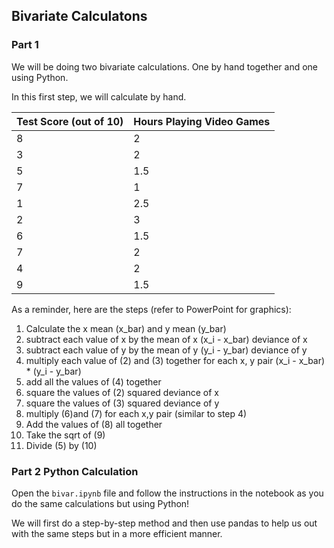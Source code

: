 ## Bivariate Calculatons


### Part 1

We will be doing two bivariate calculations. One by hand together and one using Python.

In this first step, we will calculate by hand.

| Test Score (out of 10) | Hours Playing Video Games |
|------------------------|---------------------------|
| 8                      |2                          |
| 3                      |2                          |
| 5                      |1.5                        |     
| 7                      |1                          |
| 1                      |2.5                        |
| 2                      |3                          |
| 6                      |1.5                        |
| 7                      |2                          |
| 4                      |2                          |
| 9                      |1.5                        |


As a reminder, here are the steps (refer to PowerPoint for graphics):

1. Calculate the x mean (x_bar) and y mean (y_bar)
2. subtract each value of x by the mean of x (x_i - x_bar) deviance of x
3. subtract each value of y by the mean of y (y_i - y_bar) deviance of y
4. multiply each value of (2) and (3) together for each x, y pair (x_i - x_bar) * (y_i - y_bar)
5. add all the values of (4) together
6. square the values of (2) squared deviance of x
7. square the values of (3) squared deviance of y
8. multiply (6)and (7) for each x,y pair (similar to step 4)
9. Add the values of (8) all together
10. Take the sqrt of (9)
11. Divide (5) by (10)

### Part 2 Python Calculation

Open the `bivar.ipynb` file and follow the instructions in the notebook as you do the same calculations but using Python!

We will first do a step-by-step method and then use pandas to help us out with the same steps but in a more efficient manner.

